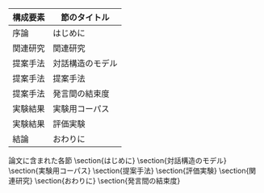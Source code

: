 構成要素 | 節のタイトル
 --- | --- 
序論 | はじめに
関連研究 | 関連研究
提案手法 | 対話構造のモデル
提案手法 | 提案手法
提案手法 | 発言間の結束度
実験結果 | 実験用コーパス
実験結果 | 評価実験
結論 | おわりに

論文に含まれた各節
\section{はじめに}
\section{対話構造のモデル}
\section{実験用コーパス}
\section{提案手法}
\section{評価実験}
\section{関連研究}
\section{おわりに}
\section{発言間の結束度}
